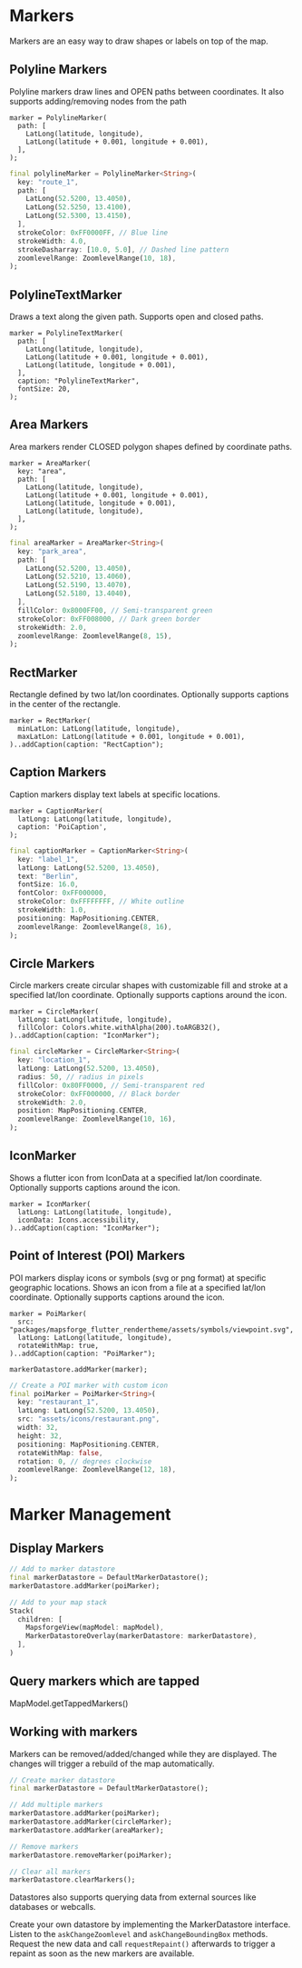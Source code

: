 
# Markers

Markers are an easy way to draw shapes or labels on top of the map. 

## Polyline Markers

Polyline markers draw lines and OPEN paths between coordinates. It also supports adding/removing nodes from the path

    marker = PolylineMarker(
      path: [
        LatLong(latitude, longitude),
        LatLong(latitude + 0.001, longitude + 0.001),
      ],
    );


```dart
final polylineMarker = PolylineMarker<String>(
  key: "route_1",
  path: [
    LatLong(52.5200, 13.4050),
    LatLong(52.5250, 13.4100),
    LatLong(52.5300, 13.4150),
  ],
  strokeColor: 0xFF0000FF, // Blue line
  strokeWidth: 4.0,
  strokeDasharray: [10.0, 5.0], // Dashed line pattern
  zoomlevelRange: ZoomlevelRange(10, 18),
);
```


## PolylineTextMarker

Draws a text along the given path. Supports open and closed paths. 

    marker = PolylineTextMarker(
      path: [
        LatLong(latitude, longitude),
        LatLong(latitude + 0.001, longitude + 0.001),
        LatLong(latitude, longitude + 0.001),
      ],
      caption: "PolylineTextMarker",
      fontSize: 20,
    );


## Area Markers

Area markers render CLOSED polygon shapes defined by coordinate paths.

    marker = AreaMarker(
      key: "area",
      path: [
        LatLong(latitude, longitude),
        LatLong(latitude + 0.001, longitude + 0.001),
        LatLong(latitude, longitude + 0.001),
        LatLong(latitude, longitude),
      ],
    );

```dart
final areaMarker = AreaMarker<String>(
  key: "park_area",
  path: [
    LatLong(52.5200, 13.4050),
    LatLong(52.5210, 13.4060),
    LatLong(52.5190, 13.4070),
    LatLong(52.5180, 13.4040),
  ],
  fillColor: 0x8000FF00, // Semi-transparent green
  strokeColor: 0xFF008000, // Dark green border
  strokeWidth: 2.0,
  zoomlevelRange: ZoomlevelRange(8, 15),
);
```

## RectMarker

Rectangle defined by two lat/lon coordinates.
Optionally supports captions in the center of the rectangle.

    marker = RectMarker(
      minLatLon: LatLong(latitude, longitude),
      maxLatLon: LatLong(latitude + 0.001, longitude + 0.001),
    )..addCaption(caption: "RectCaption");

## Caption Markers

Caption markers display text labels at specific locations.

    marker = CaptionMarker(
      latLong: LatLong(latitude, longitude),
      caption: 'PoiCaption',
    );


```dart
final captionMarker = CaptionMarker<String>(
  key: "label_1",
  latLong: LatLong(52.5200, 13.4050),
  text: "Berlin",
  fontSize: 16.0,
  fontColor: 0xFF000000,
  strokeColor: 0xFFFFFFFF, // White outline
  strokeWidth: 1.0,
  positioning: MapPositioning.CENTER,
  zoomlevelRange: ZoomlevelRange(8, 16),
);
```


## Circle Markers

Circle markers create circular shapes with customizable fill and stroke at a specified lat/lon coordinate.
Optionally supports captions around the icon.

    marker = CircleMarker(
      latLong: LatLong(latitude, longitude),
      fillColor: Colors.white.withAlpha(200).toARGB32(),
    )..addCaption(caption: "IconMarker");


```dart
final circleMarker = CircleMarker<String>(
  key: "location_1",
  latLong: LatLong(52.5200, 13.4050),
  radius: 50, // radius in pixels
  fillColor: 0x80FF0000, // Semi-transparent red
  strokeColor: 0xFF000000, // Black border
  strokeWidth: 2.0,
  position: MapPositioning.CENTER,
  zoomlevelRange: ZoomlevelRange(10, 16),
);
```


## IconMarker

Shows a flutter icon from IconData at a specified lat/lon coordinate.
Optionally supports captions around the icon.

    marker = IconMarker(
      latLong: LatLong(latitude, longitude),
      iconData: Icons.accessibility,
    )..addCaption(caption: "IconMarker");

## Point of Interest (POI) Markers

POI markers display icons or symbols (svg or png format) at specific geographic locations.
Shows an icon from a  file at a specified lat/lon coordinate.
Optionally supports captions around the icon.

    marker = PoiMarker(
      src: "packages/mapsforge_flutter_rendertheme/assets/symbols/viewpoint.svg",
      latLong: LatLong(latitude, longitude),
      rotateWithMap: true,
    )..addCaption(caption: "PoiMarker");

    markerDatastore.addMarker(marker);


```dart
// Create a POI marker with custom icon
final poiMarker = PoiMarker<String>(
  key: "restaurant_1",
  latLong: LatLong(52.5200, 13.4050),
  src: "assets/icons/restaurant.png",
  width: 32,
  height: 32,
  positioning: MapPositioning.CENTER,
  rotateWithMap: false,
  rotation: 0, // degrees clockwise
  zoomlevelRange: ZoomlevelRange(12, 18),
);
```

# Marker Management

## Display Markers

```dart
// Add to marker datastore
final markerDatastore = DefaultMarkerDatastore();
markerDatastore.addMarker(poiMarker);

// Add to your map stack
Stack(
  children: [
    MapsforgeView(mapModel: mapModel),
    MarkerDatastoreOverlay(markerDatastore: markerDatastore),
  ],
)
```

## Query markers which are tapped

MapModel.getTappedMarkers()

## Working with markers

Markers can be removed/added/changed while they are displayed. The changes will trigger a rebuild of the map automatically. 

```dart
// Create marker datastore
final markerDatastore = DefaultMarkerDatastore();

// Add multiple markers
markerDatastore.addMarker(poiMarker);
markerDatastore.addMarker(circleMarker);
markerDatastore.addMarker(areaMarker);

// Remove markers
markerDatastore.removeMarker(poiMarker);

// Clear all markers
markerDatastore.clearMarkers();
```

Datastores also supports querying data from external sources like databases or webcalls. 

Create your own datastore by implementing the MarkerDatastore interface. Listen to the ``askChangeZoomlevel`` and ``askChangeBoundingBox`` methods. 
Request the new data and call ``requestRepaint()`` afterwards to trigger a repaint as soon as the new markers are available.
